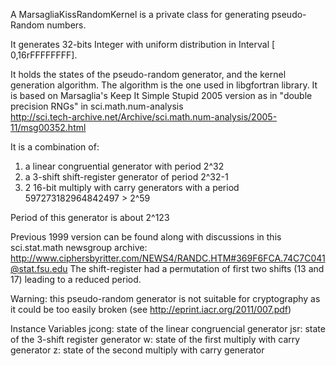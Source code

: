 A MarsagliaKissRandomKernel is a private class for generating pseudo-Random numbers.

It generates 32-bits Integer with uniform distribution in Interval [ 0,16rFFFFFFFF].

It holds the states of the pseudo-random generator, and the kernel generation algorithm.
The algorithm is the one used in libgfortran library.
It is based on Marsaglia's Keep It Simple Stupid 2005 version as in "double precision RNGs" in  sci.math.num-analysis  
http://sci.tech-archive.net/Archive/sci.math.num-analysis/2005-11/msg00352.html

It is a combination of:
1) a linear congruential generator with period 2^32
2) a 3-shift shift-register generator of period 2^32-1
3) 2 16-bit multiply with carry generators with a period 597273182964842497 > 2^59

Period of this generator is about 2^123

Previous 1999 version can be found along with discussions in this sci.stat.math newsgroup archive:
http://www.ciphersbyritter.com/NEWS4/RANDC.HTM#369F6FCA.74C7C041@stat.fsu.edu
The shift-register had a permutation of first two shifts (13 and 17) leading to a reduced period.

Warning: this pseudo-random generator is not suitable for cryptography as it could be too easily broken (see http://eprint.iacr.org/2011/007.pdf)

Instance Variables
	jcong:	<Integer> state of the linear congruencial generator
	jsr:		<Integer> state of the 3-shift register generator
	w:		<Integer> state of the first multiply with carry generator
	z:		<Integer> state of the second multiply with carry generator
